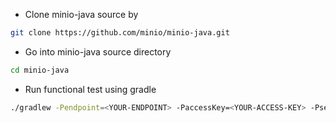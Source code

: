 
* Clone minio-java source by
```bash
git clone https://github.com/minio/minio-java.git
```

* Go into minio-java source directory
```bash
cd minio-java
```

* Run functional test using gradle
```bash
./gradlew -Pendpoint=<YOUR-ENDPOINT> -PaccessKey=<YOUR-ACCESS-KEY> -PsecretKey=<YOUR-SECRET-KEY> runFunctionalTest
```
